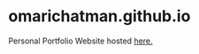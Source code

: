 # omarichatman.github.io

<span>Personal Portfolio Website hosted <a href="www.omarichatman.com">here.</a></span>
